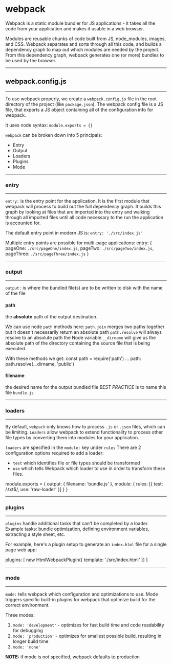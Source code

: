 # webpack

Webpack is a static module bundler for JS applications - it takes all the code from your application and makes it usable in a web browser.

Modules are reusable chunks of code built from JS, node_modules, images, and CSS.  Webpack separates and sorts through all this code, and builds a dependency graph to map out which modules are needed by the project.  From this dependency graph, webpack generates one (or more) bundles to be used by the browser.

----------------------------------------------------
## webpack.config.js
----------------------------------------------------
To use webpack properly, we create a `webpack.config.js` file in the root directory of the project (like `package.json`).
The webpack config file is a JS file, that exports a JS object containing all of the configuration info for webpack.

It uses node syntax: `module.exports = {}`

`webpack` can be broken down into 5 principals:
- Entry
- Output
- Loaders
- Plugins
- Mode

----------------------------------------------------
### entry
----------------------------------------------------
`entry:` is the entry point for the application. It is the first module that webpack will process to build out the full dependency graph.  It builds this graph by looking at files that are imported into the entry and walking through all imported files until all code necessary to the run the application is accounted for.

The default entry point in modern JS is:
  `entry: './src/index.js'`

Multiple entry points are possible for multi-page applications:
  entry: {
    pageOne: `./src/pageOne/index.js`,
    pageTwo: `./src/pageTwo/index.js`,
    pageThree: `./src/pageThree/index.js`
  }

----------------------------------------------------
### output
----------------------------------------------------
`output:` is where the bundled file(s) are to be written to disk with the name of the file

#### path
the **absolute** path of the output destination.  

We can use node `path` methods here:
`path.join` merges two paths together but it doesn't necessarily return an absolute path
`path.resolve` will always resolve to an absolute path
the Node variable `__dirname` will give us the absolute path of the directory containing the source file that is being executed.

With these methods we get:
const path = require('path')
...
path: path.resolve(__dirname, 'public')

#### filename
the desired name for the output bundled file
*BEST PRACTICE* is to name this file `bundle.js`

----------------------------------------------------
### loaders
----------------------------------------------------
By default, `webpack` only knows how to process `.js` or `.json` files, which can be limiting. 
`Loaders` allow webpack to extend functionality to process other file types by converting them into modules for your application.

`loaders` are specified in the `module:` key under `rules`
 There are 2 configuration options required to add a loader:
 - `test` which identifies file or file types should be transformed
 - `use` which tells Webpack which loader to use in order to transform these files.

  module.exports = {
    output: {
      filename: 'bundle.js'
    },
    module: {
      rules: [{ 
        test: /\.txt$/,
        use: 'raw-loader'
      }]
    }
  }

----------------------------------------------------
### plugins
----------------------------------------------------
`plugins` handle additional tasks that can't be completed by a loader.  Example tasks: bundle optimization, defining environment variables, extracting a style sheet, etc.

For example, here's a plugin setup to generate an `index.html` file for a single page web app:

  plugins: [
    new HtmlWebpackPlugin({ template: './src/index.html' })
  ]

----------------------------------------------------
### mode
----------------------------------------------------
`mode:` tells webpack which configuration and optimizations to use.  Mode triggers specific built-in plugins for webpack that optimize build for the correct environment.

Three modes:
1. `mode: 'development'` - optimizes for fast build time and code readability for debugging
2. `mode: 'production'` - optimizes for smallest possible build, resulting in longer build time
3. `mode: 'none'`

**NOTE:** if mode is not specified, webpack defaults to production